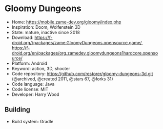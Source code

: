# Gloomy Dungeons

- Home: https://mobile.zame-dev.org/gloomy/index.php
- Inspiration: Doom, Wolfenstein 3D
- State: mature, inactive since 2018
- Download: https://f-droid.org//packages/zame.GloomyDungeons.opensource.game/, https://f-droid.org/en/packages/org.zamedev.gloomydungeons1hardcore.opensource/
- Platform: Android
- Keyword: action, 3D, shooter
- Code repository: https://github.com/restorer/gloomy-dungeons-3d.git (@archived, @created 2011, @stars 67, @forks 31)
- Code language: Java
- Code license: MIT
- Developer: Harry Wood

## Building

- Build system: Gradle

